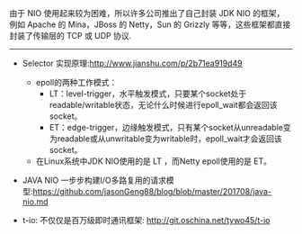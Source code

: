 
由于 NIO 使用起来较为困难，所以许多公司推出了自己封装 JDK NIO 的框架，
例如 Apache 的 Mina，JBoss 的 Netty，Sun 的 Grizzly 等等，这些框架都直接封装了传输层的 TCP 或 UDP 协议.


---

+ Selector 实现原理:<http://www.jianshu.com/p/2b71ea919d49>
    - epoll的两种工作模式：
        + LT：level-trigger，水平触发模式，只要某个socket处于readable/writable状态，无论什么时候进行epoll_wait都会返回该socket。
        + ET：edge-trigger，边缘触发模式，只有某个socket从unreadable变为readable或从unwritable变为writable时，epoll_wait才会返回该socket。
    - 在Linux系统中JDK NIO使用的是 LT ，而Netty epoll使用的是 ET。    
    
    
+ JAVA NIO 一步步构建I/O多路复用的请求模型:<https://github.com/jasonGeng88/blog/blob/master/201708/java-nio.md>
+ t-io: 不仅仅是百万级即时通讯框架: <http://git.oschina.net/tywo45/t-io>        